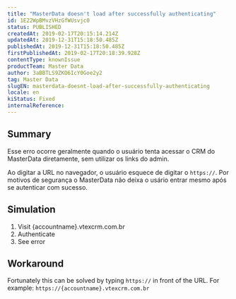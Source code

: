 ```yaml
---
title: "MasterData doesn't load after successfully authenticating"
id: 1E22WpBMvzVHzGfWUsvjc0
status: PUBLISHED
createdAt: 2019-02-17T20:15:14.214Z
updatedAt: 2019-12-31T15:18:50.485Z
publishedAt: 2019-12-31T15:18:50.485Z
firstPublishedAt: 2019-02-17T20:18:39.928Z
contentType: knownIssue
productTeam: Master Data
author: 3aBBTLS9ZKO6IcY0Goe2y2
tag: Master Data
slugEN: masterdata-doesnt-load-after-successfully-authenticating
locale: en
kiStatus: Fixed
internalReference: 
---
```


## Summary

Esse erro ocorre geralmente quando o usuário tenta acessar o CRM do MasterData diretamente, sem utilizar os links do admin.

Ao digitar a URL no navegador, o usuário esquece de digitar o `https://`.  Por motivos de segurança o MasterData não deixa o usário entrar mesmo após se autenticar com sucesso.

## Simulation

1. Visit {accountname}.vtexcrm.com.br
2. Authenticate
3. See error

## Workaround

Fortunately this can be solved by typing `https://` in front of the URL. For example: `https://{accountname}.vtexcrm.com.br`

